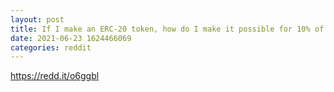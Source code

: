 ```yaml
--- 
layout: post 
title: If I make an ERC-20 token, how do I make it possible for 10% of every transaction to be sent somewhere? 
date: 2021-06-23 1624466069 
categories: reddit 
--- 
```

https://redd.it/o6ggbl